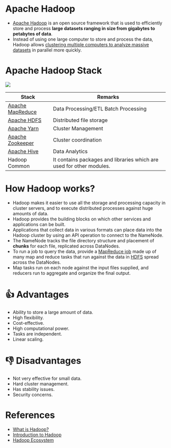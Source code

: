 # Apache Hadoop
- [Apache Hadoop](https://hadoop.apache.org/) is an open source framework that is used to efficiently store and process **large datasets ranging in size from gigabytes to petabytes of data**. 
- Instead of using one large computer to store and process the data, Hadoop allows [clustering multiple computers to analyze massive datasets](https://github.com/Anshul619/HLD-System-Designs/blob/main/4_Scalability/ServersCluster.md) in parallel more quickly.

# Apache Hadoop Stack

![](HadoopStack.drawio.png)

| Stack                                                                                                   | Remarks                                                              |
|---------------------------------------------------------------------------------------------------------|----------------------------------------------------------------------|
| [Apache MapReduce](../DataProcessing/ApacheMapReduce/Readme.md)                                         | Data Processing/ETL Batch Processing                                 |
| [Apache HDFS](https://github.com/Anshul619/HLD-System-Designs/blob/main/9_FileStorages/ApacheHDFS.md)   | Distributed file storage                                             |
| [Apache Yarn](https://github.com/Anshul619/DevOps-SRE/blob/main/2_ContainerOrchestration/ApacheYarn.md) | Cluster Management                                                   |
| [Apache Zookeeper](https://github.com/Anshul619/DevOps-SRE/blob/main/ApacheZookeeper.md)                | Cluster coordination                                                 |
| [Apache Hive](../DataConsumption/ApacheHive.md)                                                         | Data Analytics                                                       |
| Hadoop Common                                                                                           | It contains packages and libraries which are used for other modules. |

# How Hadoop works?
- Hadoop makes it easier to use all the storage and processing capacity in cluster servers, and to execute distributed processes against huge amounts of data. 
- Hadoop provides the building blocks on which other services and applications can be built.
- Applications that collect data in various formats can place data into the Hadoop cluster by using an API operation to connect to the NameNode. 
- The NameNode tracks the file directory structure and placement of **chunks** for each file, replicated across DataNodes. 
- To run a job to query the data, provide a [MapReduce job](../DataProcessing/ApacheMapReduce/Readme.md) made up of many map and reduce tasks that run against the data in [HDFS](https://github.com/Anshul619/HLD-System-Designs/blob/main/9_FileStorages/ApacheHDFS.md) spread across the DataNodes.
- Map tasks run on each node against the input files supplied, and reducers run to aggregate and organize the final output.

# :thumbsup: Advantages
- Ability to store a large amount of data. 
- High flexibility.
- Cost-effective.
- High computational power.
- Tasks are independent.
- Linear scaling.

# :thumbsdown: Disadvantages
- Not very effective for small data.
- Hard cluster management.
- Has stability issues.
- Security concerns.

# References
- [What is Hadoop?](https://aws.amazon.com/emr/details/hadoop/what-is-hadoop/)
- [Introduction to Hadoop](https://www.geeksforgeeks.org/hadoop-an-introduction/)
- [Hadoop Ecosystem](https://www.geeksforgeeks.org/hadoop-ecosystem/)